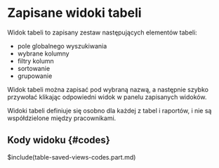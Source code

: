 # Zapisane widoki tabeli

Widok tabeli to zapisany zestaw następujących elementów tabeli:

- pole globalnego wyszukiwania
- wybrane kolumny
- filtry kolumn
- sortowanie
- grupowanie

Widok tabeli można zapisać pod wybraną nazwą, a następnie szybko przywołać klikając odpowiedni widok
w panelu zapisanych widoków.

Widoki tabeli definiuje się osobno dla każdej z tabel i raportów, i nie są współdzielone między
pracownikami.

## Kody widoku {#codes}

$include(table-saved-views-codes.part.md)

